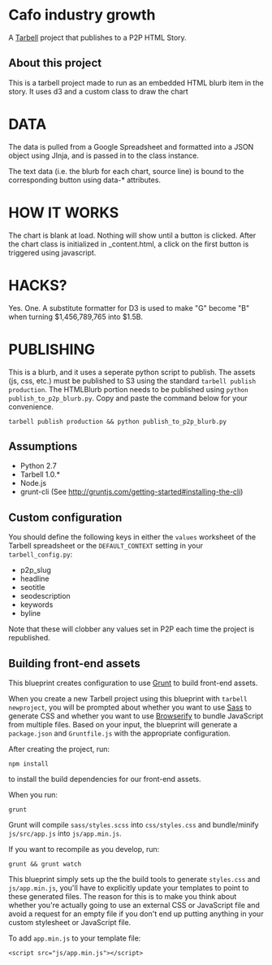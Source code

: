 # Cafo industry growth

A [Tarbell](http://tarbell.io) project that publishes to a P2P HTML Story.

About this project
------------------

This is a tarbell project made to run as an embedded HTML blurb item in the story. It uses d3 and a custom class to draw the chart

DATA
====

The data is pulled from a Google Spreadsheet and formatted into a JSON object using JInja, and is passed in to the class instance. 

The text data (i.e. the blurb for each chart, source line) is bound to the corresponding button using data-* attributes.

HOW IT WORKS
============

The chart is blank at load. Nothing will show until a button is clicked. After the chart class is initialized in _content.html, a click on the first button is triggered using javascript.

HACKS?
======

Yes. One. A substitute formatter for D3 is used to make "G" become "B" when turning $1,456,789,765 into $1.5B.

PUBLISHING
==========

This is a blurb, and it uses a seperate python script to publish. The assets (js, css, etc.) must be published to S3 using the standard `tarbell publish production`. The HTMLBlurb portion needs to be published using `python publish_to_p2p_blurb.py`. Copy and paste the command below for your convenience.

`tarbell publish production && python publish_to_p2p_blurb.py`

Assumptions
-----------

* Python 2.7
* Tarbell 1.0.\*
* Node.js
* grunt-cli (See http://gruntjs.com/getting-started#installing-the-cli)

Custom configuration
--------------------

You should define the following keys in either the `values` worksheet of the Tarbell spreadsheet or the `DEFAULT_CONTEXT` setting in your `tarbell_config.py`:

* p2p\_slug
* headline 
* seotitle
* seodescription
* keywords
* byline

Note that these will clobber any values set in P2P each time the project is republished.  

Building front-end assets
-------------------------

This blueprint creates configuration to use [Grunt](http://gruntjs.com/) to build front-end assets.

When you create a new Tarbell project using this blueprint with `tarbell newproject`, you will be prompted about whether you want to use [Sass](http://sass-lang.com/) to generate CSS and whether you want to use  [Browserify](http://browserify.org/) to bundle JavaScript from multiple files.  Based on your input, the blueprint will generate a `package.json` and `Gruntfile.js` with the appropriate configuration.

After creating the project, run:

    npm install

to install the build dependencies for our front-end assets.

When you run:

    grunt

Grunt will compile `sass/styles.scss` into `css/styles.css` and bundle/minify `js/src/app.js` into `js/app.min.js`.

If you want to recompile as you develop, run:

    grunt && grunt watch

This blueprint simply sets up the the build tools to generate `styles.css` and `js/app.min.js`, you'll have to explicitly update your templates to point to these generated files.  The reason for this is to make you think about whether you're actually going to use an external CSS or JavaScript file and avoid a request for an empty file if you don't end up putting anything in your custom stylesheet or JavaScript file.

To add `app.min.js` to your template file:

    
    <script src="js/app.min.js"></script>
    